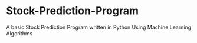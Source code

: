 # Stock-Prediction-Program
A basic Stock Prediction Program written in Python Using Machine Learning Algorithms
